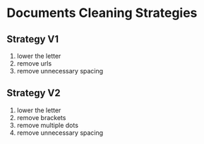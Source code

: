 # Documents Cleaning Strategies

## Strategy V1
1. lower the letter
2. remove urls
3. remove unnecessary spacing

## Strategy V2
1. lower the letter
2. remove brackets
3. remove multiple dots
4. remove unnecessary spacing